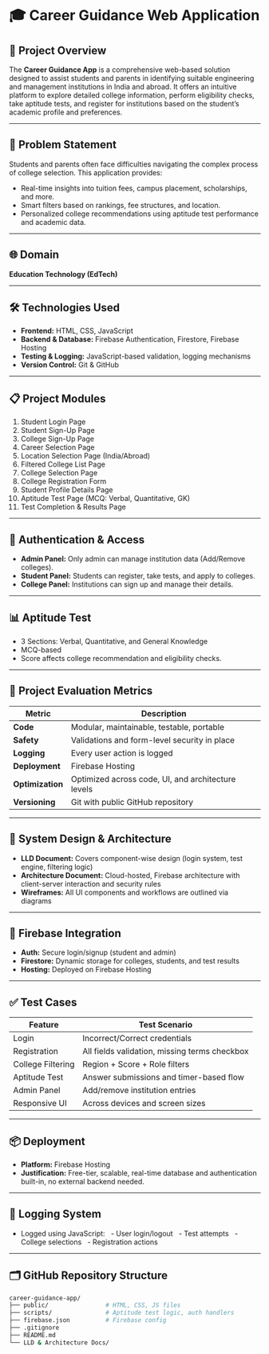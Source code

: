 # 🎓 Career Guidance Web Application

## 🚀 Project Overview

The **Career Guidance App** is a comprehensive web-based solution designed to assist students and parents in identifying suitable engineering and management institutions in India and abroad. It offers an intuitive platform to explore detailed college information, perform eligibility checks, take aptitude tests, and register for institutions based on the student’s academic profile and preferences.

---

## 🧠 Problem Statement

Students and parents often face difficulties navigating the complex process of college selection. This application provides:

- Real-time insights into tuition fees, campus placement, scholarships, and more.
- Smart filters based on rankings, fee structures, and location.
- Personalized college recommendations using aptitude test performance and academic data.

---

## 🌐 Domain
**Education Technology (EdTech)**

---

## 🛠️ Technologies Used

- **Frontend:** HTML, CSS, JavaScript
- **Backend & Database:** Firebase Authentication, Firestore, Firebase Hosting
- **Testing & Logging:** JavaScript-based validation, logging mechanisms
- **Version Control:** Git & GitHub

---

## 📋 Project Modules

1. Student Login Page
2. Student Sign-Up Page
3. College Sign-Up Page
4. Career Selection Page
5. Location Selection Page (India/Abroad)
6. Filtered College List Page
7. College Selection Page
8. College Registration Form
9. Student Profile Details Page
10. Aptitude Test Page (MCQ: Verbal, Quantitative, GK)
11. Test Completion & Results Page

---

## 🔐 Authentication & Access

- **Admin Panel:** Only admin can manage institution data (Add/Remove colleges).
- **Student Panel:** Students can register, take tests, and apply to colleges.
- **College Panel:** Institutions can sign up and manage their details.

---

## 📊 Aptitude Test

- 3 Sections: Verbal, Quantitative, and General Knowledge
- MCQ-based
- Score affects college recommendation and eligibility checks.

---

## 🧪 Project Evaluation Metrics

| Metric        | Description                                      |
|---------------|--------------------------------------------------|
| **Code**      | Modular, maintainable, testable, portable        |
| **Safety**    | Validations and form-level security in place     |
| **Logging**   | Every user action is logged                      |
| **Deployment**| Firebase Hosting                                  |
| **Optimization** | Optimized across code, UI, and architecture levels |
| **Versioning**| Git with public GitHub repository                |

---

## 🧱 System Design & Architecture

- **LLD Document:** Covers component-wise design (login system, test engine, filtering logic)
- **Architecture Document:** Cloud-hosted, Firebase architecture with client-server interaction and security rules
- **Wireframes:** All UI components and workflows are outlined via diagrams

---

## 📝 Firebase Integration

- **Auth:** Secure login/signup (student and admin)
- **Firestore:** Dynamic storage for colleges, students, and test results
- **Hosting:** Deployed on Firebase Hosting

---

## ✅ Test Cases

| Feature               | Test Scenario                                  |
|-----------------------|------------------------------------------------|
| Login                 | Incorrect/Correct credentials                  |
| Registration          | All fields validation, missing terms checkbox |
| College Filtering     | Region + Score + Role filters                  |
| Aptitude Test         | Answer submissions and timer-based flow       |
| Admin Panel           | Add/remove institution entries                 |
| Responsive UI         | Across devices and screen sizes                |

---

## 📦 Deployment

- **Platform:** Firebase Hosting
- **Justification:** Free-tier, scalable, real-time database and authentication built-in, no external backend needed.

---

## 🧾 Logging System

- Logged using JavaScript:
  - User login/logout
  - Test attempts
  - College selections
  - Registration actions

---

## 🗂 GitHub Repository Structure

```bash
career-guidance-app/
├── public/                # HTML, CSS, JS files
├── scripts/               # Aptitude test logic, auth handlers
├── firebase.json          # Firebase config
├── .gitignore
├── README.md
└── LLD & Architecture Docs/

